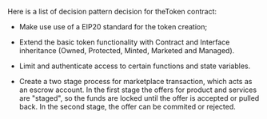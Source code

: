 Here is a list of decision pattern decision for theToken contract:

- Make use use of a EIP20 standard for the token creation;

- Extend the basic token functionality with Contract and Interface inheritance
(Owned, Protected, Minted, Marketed and Managed).

- Limit and authenticate access to certain functions and state variables.

- Create a two stage process for marketplace transaction, which acts as an escrow
account. In the first stage the offers for product and services are "staged", so the 
funds are locked until the offer is accepted or pulled back. In the second stage, the 
offer can be commited or rejected.
